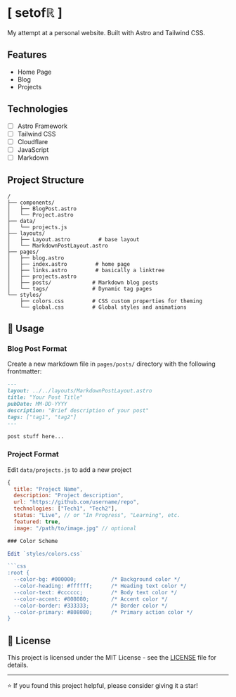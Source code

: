 # [ setofℝ ] 

My attempt at a personal website. Built with Astro and Tailwind CSS.

## Features

- Home Page
- Blog
- Projects

## Technologies

- [ ] Astro Framework
- [ ] Tailwind CSS
- [ ] Cloudflare
- [ ] JavaScript
- [ ] Markdown

## Project Structure

```
/
├── components/
│   ├── BlogPost.astro       
│   └── Project.astro        
├── data/
│   └── projects.js          
├── layouts/
│   ├── Layout.astro         # base layout
│   └── MarkdownPostLayout.astro
├── pages/
│   ├── blog.astro          
│   ├── index.astro         # home page
│   ├── links.astro         # basically a linktree
│   ├── projects.astro      
│   ├── posts/             # Markdown blog posts
│   └── tags/              # Dynamic tag pages
└── styles/
    ├── colors.css         # CSS custom properties for theming
    └── global.css         # Global styles and animations
```

## 📝 Usage

### Blog Post Format

Create a new markdown file in `pages/posts/` directory with the following frontmatter:

```markdown
---
layout: ../../layouts/MarkdownPostLayout.astro
title: "Your Post Title"
pubDate: MM-DD-YYYY
description: "Brief description of your post"
tags: ["tag1", "tag2"]
---

post stuff here...
```

### Project Format

Edit `data/projects.js` to add a new project 

```javascript
{
  title: "Project Name",
  description: "Project description",
  url: "https://github.com/username/repo",
  technologies: ["Tech1", "Tech2"],
  status: "Live", // or "In Progress", "Learning", etc.
  featured: true,
  image: "/path/to/image.jpg" // optional

### Color Scheme

Edit `styles/colors.css`

```css
:root {
  --color-bg: #000000;           /* Background color */
  --color-heading: #ffffff;      /* Heading text color */
  --color-text: #cccccc;         /* Body text color */
  --color-accent: #808080;       /* Accent color */
  --color-border: #333333;       /* Border color */
  --color-primary: #808080;      /* Primary action color */
}
```

## 📄 License

This project is licensed under the MIT License - see the [LICENSE](LICENSE) file for details.

---

⭐ If you found this project helpful, please consider giving it a star!
